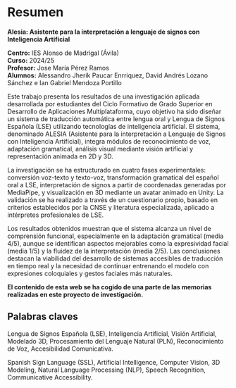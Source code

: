 # Resumen

**Alesia: Asistente para la interpretación a lenguaje de signos con Inteligencia Artificial**

**Centro:** IES Alonso de Madrigal (Ávila)  
**Curso:** 2024/25   
**Profesor:** Jose María Pérez Ramos   
**Alumnos:** Alessandro Jherik Paucar Enrriquez, David Andrés Lozano Sánchez e Ian Gabriel Mendoza Portillo

Este trabajo presenta los resultados de una investigación aplicada desarrollada por estudiantes del Ciclo Formativo de
Grado Superior en Desarrollo de Aplicaciones Multiplataforma, cuyo objetivo ha sido diseñar un sistema de traducción
automática entre lengua oral y Lengua de Signos Española (LSE) utilizando tecnologías de inteligencia artificial. El
sistema, denominado ALESIA (Asistente para la interpretación a Lenguaje de Signos con Inteligencia Artificial), integra
módulos de reconocimiento de voz, adaptación gramatical, análisis visual mediante visión artificial y representación
animada en 2D y 3D.

La investigación se ha estructurado en cuatro fases experimentales: conversión voz-texto y texto-voz, transformación
gramatical del español oral a LSE, interpretación de signos a partir de coordenadas generadas por MediaPipe, y
visualización en 3D mediante un avatar animado en Unity. La validación se ha realizado a través de un cuestionario
propio, basado en criterios establecidos por la CNSE y literatura especializada, aplicado a intérpretes profesionales de
LSE.

Los resultados obtenidos muestran que el sistema alcanza un nivel de comprensión funcional, especialmente en la
adaptación gramatical (media 4/5), aunque se identifican aspectos mejorables como la expresividad facial (media 1/5) y
la fluidez de la interpretación (media 2/5). Las conclusiones destacan la viabilidad del desarrollo de sistemas
accesibles de traducción en tiempo real y la necesidad de continuar entrenando el modelo con expresiones coloquiales y
gestos faciales más naturales.

**El contenido de esta web se ha cogido de una parte de las memorias realizadas en este proyecto de investigación.**

## Palabras claves

Lengua de Signos Española (LSE), Inteligencia Artificial, Visión Artificial, Modelado 3D, Procesamiento del Lenguaje
Natural (PLN), Reconocimiento de Voz, Accesibilidad Comunicativa.

Spanish Sign Language (SSL), Artificial Intelligence, Computer Vision, 3D Modeling, Natural Language Processing (NLP),
Speech Recognition, Communicative Accessibility.

